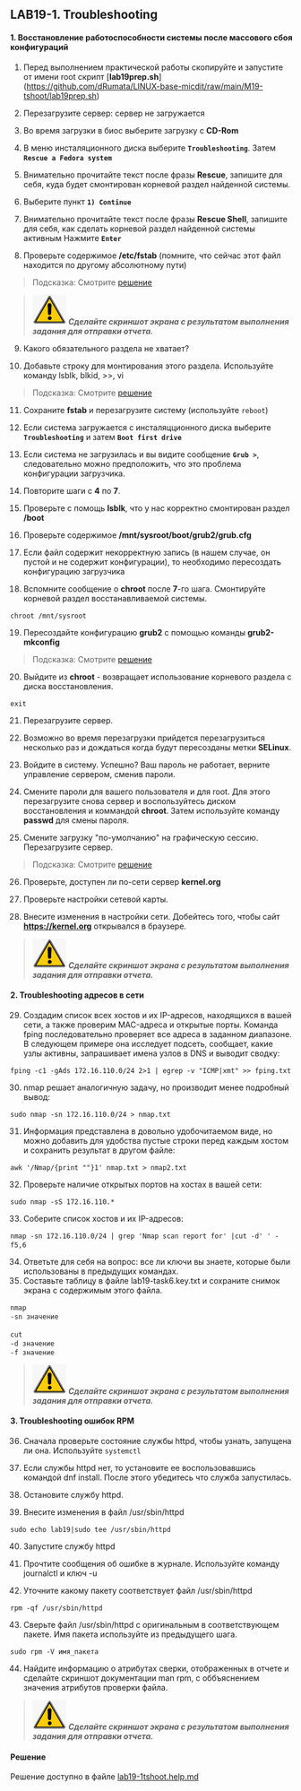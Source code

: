 ## LAB19-1. Troubleshooting

#### 1. Восстановление работоспособности системы после массового сбоя конфигураций
1. Перед выполнением практической работы скопируйте и запустите от имени root скрипт [**lab19prep.sh**]
(https://github.com/dRumata/LINUX-base-micdit/raw/main/M19-tshoot/lab19prep.sh)

2. Перезагрузите сервер: сервер не загружается

3. Во время загрузки в биос выберите загрузку с **CD-Rom**

4. В меню инсталяционного диска выберите **`Troubleshooting`**. Затем **`Rescue a Fedora system`**

5. Внимательно прочитайте текст после фразы **Rescue**, запишите для себя, куда будет смонтирован корневой раздел найденной системы.

6. Выберите пункт **`1) Continue`**

7. Внимательно прочитайте текст после фразы **Rescue Shell**, запишите для себя, как сделать корневой раздел найденной системы активным
Нажмите **`Enter`**

8. Проверьте содержимое **/etc/fstab** (помните, что сейчас этот файл находится по другому абсолютному пути)
> Подсказка: Смотрите [решение](#Решение)

>![Screenshot](../img/scr.png)
***Cделайте скриншот экрана c результатом выполнения задания для отправки отчета.***

9. Какого обязательного раздела не хватает?

10. Добавьте строку для монтирования этого раздела. Используйте команду lsblk, blkid, >>, vi
> Подсказка: Смотрите [решение](#Решение)

11. Сохраните **fstab** и перезагрузите систему (используйте `reboot`)

12. Если система загружается с инсталяцционного диска выберите **`Troubleshooting`** и затем **`Boot first drive`**

13. Если система не загрузилась и вы видите сообщение  **`Grub >`**, следовательно можно предположить, что это проблема конфигурации загрузчика.

14. Повторите шаги с **4** по **7**.

15. Проверьте с помощь **lsblk**, что у нас корректно смонтирован раздел **/boot**

16. Проверьте содержимое **/mnt/sysroot/boot/grub2/grub.cfg**

17. Если файл содержит некорректную запись (в нашем случае, он пустой и не содержит конфигурации), то необходимо пересоздать конфигурацию загрузчика

18. Вспомните сообщение о **chroot** после **7**-го шага. Смонтируйте корневой раздел восстанавливаемой системы.
```
chroot /mnt/sysroot
```
19. Пересоздайте конфигурацию **grub2** c помощью команды **grub2-mkconfig**
> Подсказка: Смотрите [решение](#Решение)

20. Выйдите из **chroot** - возвращает использование корневого раздела с диска восстановления.
```
exit
```
21. Перезагрузите сервер.

22. Возможно во время перезагрузки прийдется перезагрузиться несколько раз и дождаться когда будут пересозданы метки **SELinux**.

23. Войдите в систему. Успешно? Ваш пароль не работает, верните управление сервером, сменив пароли.

24. Смените пароли для вашего пользователя и для root. Для этого перезагрузите снова сервер и воспользуйтесь диском восстановления и коммандой **chroot**. Затем используйте команду **passwd** для смены пароля.

25. Смените загрузку "по-умолчанию" на графическую сессию. Перезагрузите сервер.
> Подсказка: Смотрите [решение](#Решение)

26. Проверьте, доступен ли по-сети сервер **kernel.org**

27. Проверьте настройки сетевой карты.

28. Внесите изменения в настройки сети. Добейтесь того, чтобы сайт **https://kernel.org** открывался в браузере.
>![Screenshot](../img/scr.png)
***Cделайте скриншот экрана c результатом выполнения задания для отправки отчета.***

#### 2. Troubleshooting адресов в сети
29. Создадим список всех хостов и их IP-адресов, находящихся в вашей сети, а также проверим MAC-адреса и открытые порты.
Команда fping последовательно проверяет все адреса в заданном диапазоне. В следующем примере она исследует подсеть, сообщает, какие узлы активны, запрашивает имена узлов в DNS и выводит сводку:
```
fping -c1 -gAds 172.16.110.0/24 2>1 | egrep -v "ICMP|xmt" >> fping.txt
```

30. nmap решает аналогичную задачу, но производит менее подробный вывод:
```
sudo nmap -sn 172.16.110.0/24 > nmap.txt
```

31. Информация представлена в довольно удобочитаемом виде, но можно добавить для удобства пустые строки перед каждым хостом и сохранить результат в другом файле:
```
awk '/Nmap/{print ""}1' nmap.txt > nmap2.txt
```

32. Проверьте наличие открытых портов на хостах в вашей сети:
```
sudo nmap -sS 172.16.110.*
```

33. Соберите список хостов и их IP-адресов:
```
nmap -sn 172.16.110.0/24 | grep 'Nmap scan report for' |cut -d' ' -f5,6
```

34. Ответьте для себя на вопрос: все ли ключи вы знаете, которые были использованы в предыдущих командах.
35. Составьте таблицу в файле lab19-task6.key.txt и сохраните снимок экрана с содержимым этого файла.
```
nmap
-sn значение

cut
-d значение
-f значение
```
>![Screenshot](../img/scr.png)
***Cделайте скриншот экрана c результатом выполнения задания для отправки отчета.***


#### 3. Troubleshooting ошибок RPM

36. Сначала проверьте состояние службы httpd, чтобы узнать, запущена ли она. Используйте `systemctl`

37. Если службы httpd нет, то установите ее воспользовавшись командой dnf install. После этого убедитесь что служба запустилась.

38. Остановите службу httpd.

39. Внесите изменения в файл /usr/sbin/httpd
```
sudo echo lab19|sudo tee /usr/sbin/httpd
```
40. Запустите службу httpd

41. Прочтите сообщения об ошибке в журнале. Используйте команду journalctl и ключ -u

42. Уточните какому пакету соответствует файл /usr/sbin/httpd
```
rpm -qf /usr/sbin/httpd
```

43. Сверьте файл /usr/sbin/httpd с оригинальным в соответствующем пакете. Имя пакета используйте из предыдущего шага.
```
sudo rpm -V имя_пакета
```

44. Найдите информацию о атрибутах сверки, отображенных в отчете и сделайте скриншот документации man rpm, с оббъяснением значения атрибутов проверки файла.
>![Screenshot](../img/scr.png)
***Cделайте скриншот экрана c результатом выполнения задания для отправки отчета.***

#### Решение
Решение доступно в файле  [lab19-1tshoot.help.md](lab19-1.tshoot.help.md)